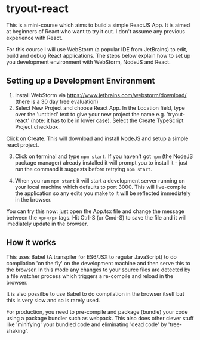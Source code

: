 # tryout-react
This is a mini-course which aims to build a simple ReactJS App.  It is aimed at beginners of React who want to try it out.  I don't assume any previous experience with React.

For this course I will use WebStorm (a popular IDE from JetBrains) to edit, build and debug React applications.  The steps below explain how to set up you development environment with WebStorm, NodeJS and React.

## Setting up a Development Environment

1. Install WebStorm via https://www.jetbrains.com/webstorm/download/ (there is a 30 day free evaluation)
2. Select New Project and choose React App.  In the Location field, type over the 'untitled' text to give your new project the name  e.g. 'tryout-react' (note: it has to be in lower case).  Select the Create TypeScript Project checkbox.

Click on Create. This will download and install NodeJS and setup a simple react project.

3. Click on terminal and type `npm start`.  If you haven't got `npm` (the NodeJS package manager) already installed it will prompt you to install it - just run the command it suggests before retrying `npm start`.

4. When you run `npm start` it will start a development server running on your local machine which defaults to port 3000.  This will live-compile the application so any edits you make to it will be reflected immediately in the browser.

You can try this now: just open the App.tsx file and change the message between the `<p></p>` tags.  Hit Ctrl-S (or Cmd-S) to save the file and it will imediately update in the browser.

## How it works

This uses Babel (A transpiler for ES6/JSX to regular JavaScript) to do compilation 'on the fly' on the development machine and then serve this to the browser.  In this mode any changes to your source files are detected by a file watcher process which triggers a re-compile and reload in the browser. 

It is also possilbe to use Babel to do compilation in the browser itself but this is very slow and so is rarely used.

For production, you need to pre-compile and package (bundle) your code using a package bundler such as webpack. This also does other clever stuff like 'minifying' your bundled code and eliminating 'dead code' by 'tree-shaking'.


